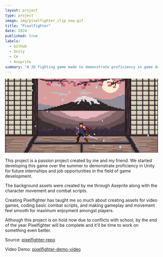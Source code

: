 ```yaml
---
layout: project
type: project
image: img/pixelfighter_clip_new.gif
title: "Pixelfighter"
date: 2024
published: true
labels:
  - Github
  - Unity
  - C#
  - Aseprite
summary: "A 2D fighting game made to demonstrate proficiency in game development with Unity."
---
```

<img class="img-fluid" src="../img/pixelfighter pic.png">

This project is a passion project created by me and my friend. We started developing this game over the summer to demonstrate proficiency in Unity for future internships and job opportunities in the field of game development.

The background assets were created by me through Aseprite along with the character movement and combat scripts.

Creating Pixelfighter has taught me so much about creating assets for video games, coding basic combat scripts, and making gameplay and movement feel smooth for maximum enjoyment amongst players.

Although this project is on hold now due to conflicts with school, by the end of the year Pixelfighter will be complete and it'll be time to work on something even better.

Source: <a href="https://github.com/darriusdacquel/PixelFighter"><i class="large github icon "></i>pixelfighter-repo</a>

Video Demo: <a href="https://youtu.be/WzXYacIFubw"><i class="large github icon "></i>pixelfighter-demo-video</a>
